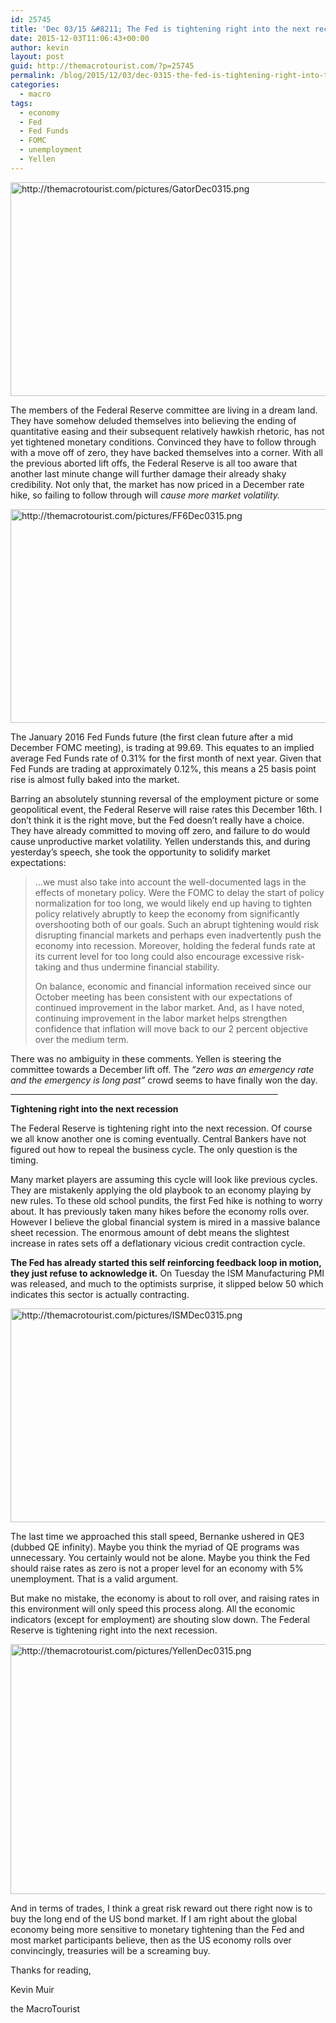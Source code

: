 ```yaml
---
id: 25745
title: 'Dec 03/15 &#8211; The Fed is tightening right into the next recession'
date: 2015-12-03T11:06:43+00:00
author: kevin
layout: post
guid: http://themacrotourist.com/?p=25745
permalink: /blog/2015/12/03/dec-0315-the-fed-is-tightening-right-into-the-next-recession/
categories:
  - macro
tags:
  - economy
  - Fed
  - Fed Funds
  - FOMC
  - unemployment
  - Yellen
---
```


  <img src="http://themacrotourist.com/pictures/GatorDec0315.png" style="margin:30px atuo;display:block;" alt="http://themacrotourist.com/pictures/GatorDec0315.png" width="600" height="342">

The members of the Federal Reserve committee are living in a dream land. They have somehow deluded themselves into believing the ending of quantitative easing and their subsequent relatively hawkish rhetoric, has not yet tightened monetary conditions. Convinced they have to follow through with a move off of zero, they have backed themselves into a corner. With all the previous aborted lift offs, the Federal Reserve is all too aware that another last minute change will further damage their already shaky credibility. Not only that, the market has now priced in a December rate hike, so failing to follow through will _cause more market volatility._ 


  <img src="http://themacrotourist.com/pictures/FF6Dec0315.png" style="margin:30px atuo;display:block;" alt="http://themacrotourist.com/pictures/FF6Dec0315.png" width="600" height="342">

The January 2016 Fed Funds future (the first clean future after a mid December FOMC meeting), is trading at 99.69. This equates to an implied average Fed Funds rate of 0.31% for the first month of next year. Given that Fed Funds are trading at approximately 0.12%, this means a 25 basis point rise is almost fully baked into the market. 

Barring an absolutely stunning reversal of the employment picture or some geopolitical event, the Federal Reserve will raise rates this December 16th. I don&#8217;t think it is the right move, but the Fed doesn&#8217;t really have a choice. They have already committed to moving off zero, and failure to do would cause unproductive market volatility. Yellen understands this, and during yesterday&#8217;s speech, she took the opportunity to solidify market expectations:

> &#8230;we must also take into account the well-documented lags in the effects of monetary policy. Were the FOMC to delay the start of policy normalization for too long, we would likely end up having to tighten policy relatively abruptly to keep the economy from significantly overshooting both of our goals. Such an abrupt tightening would risk disrupting financial markets and perhaps even inadvertently push the economy into recession. Moreover, holding the federal funds rate at its current level for too long could also encourage excessive risk-taking and thus undermine financial stability.
> 
> On balance, economic and financial information received since our October meeting has been consistent with our expectations of continued improvement in the labor market. And, as I have noted, continuing improvement in the labor market helps strengthen confidence that inflation will move back to our 2 percent objective over the medium term. 

There was no ambiguity in these comments. Yellen is steering the committee towards a December lift off. The _&#8220;zero was an emergency rate and the emergency is long past&#8221;_ crowd seems to have finally won the day. 

<hr size="3" width="85%" />

**Tightening right into the next recession**

The Federal Reserve is tightening right into the next recession. Of course we all know another one is coming eventually. Central Bankers have not figured out how to repeal the business cycle. The only question is the timing. 

Many market players are assuming this cycle will look like previous cycles. They are mistakenly applying the old playbook to an economy playing by new rules. To these old school pundits, the first Fed hike is nothing to worry about. It has previously taken many hikes before the economy rolls over. However I believe the global financial system is mired in a massive balance sheet recession. The enormous amount of debt means the slightest increase in rates sets off a deflationary vicious credit contraction cycle. 

**The Fed has already started this self reinforcing feedback loop in motion, they just refuse to acknowledge it.** On Tuesday the ISM Manufacturing PMI was released, and much to the optimists surprise, it slipped below 50 which indicates this sector is actually contracting.


  <img src="http://themacrotourist.com/pictures/ISMDec0315.png" style="margin:30px atuo;display:block;" alt="http://themacrotourist.com/pictures/ISMDec0315.png" width="600" height="342">

The last time we approached this stall speed, Bernanke ushered in QE3 (dubbed QE infinity). Maybe you think the myriad of QE programs was unnecessary. You certainly would not be alone. Maybe you think the Fed should raise rates as zero is not a proper level for an economy with 5% unemployment. That is a valid argument. 

But make no mistake, the economy is about to roll over, and raising rates in this environment will only speed this process along. All the economic indicators (except for employment) are shouting slow down. The Federal Reserve is tightening right into the next recession. 


  <img src="http://themacrotourist.com/pictures/YellenDec0315.png" style="margin:30px atuo;display:block;" alt="http://themacrotourist.com/pictures/YellenDec0315.png" width="600" height="400">

And in terms of trades, I think a great risk reward out there right now is to buy the long end of the US bond market. If I am right about the global economy being more sensitive to monetary tightening than the Fed and most market participants believe, then as the US economy rolls over convincingly, treasuries will be a screaming buy. 

Thanks for reading,
  
Kevin Muir
  
the MacroTourist